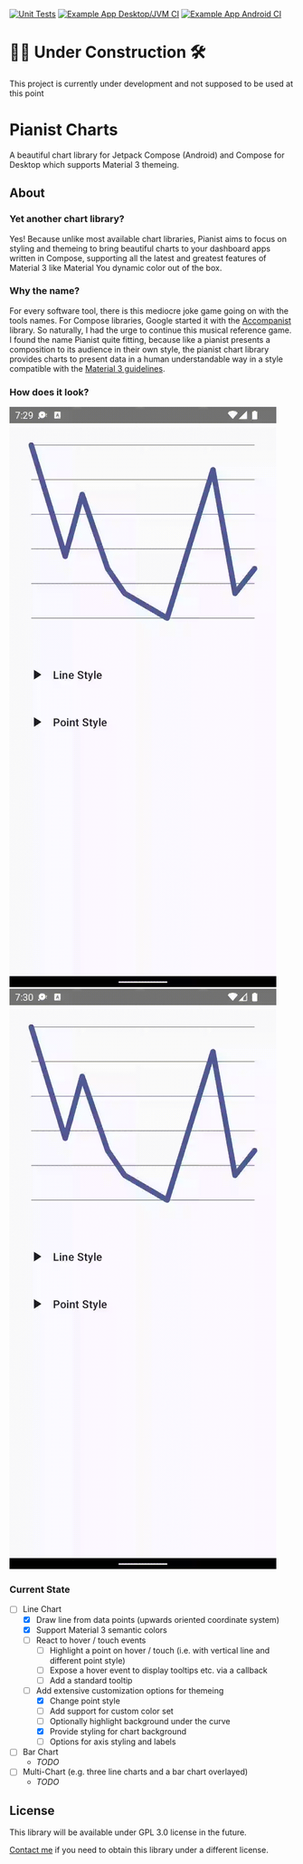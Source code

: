 [![Unit Tests](https://github.com/antoniusnaumann/pianist-charts/actions/workflows/test.yml/badge.svg)](https://github.com/antoniusnaumann/pianist-charts/actions/workflows/test.yml) [![Example App Desktop/JVM CI](https://github.com/antoniusnaumann/pianist-charts/actions/workflows/desktop-jvm.yml/badge.svg)](https://github.com/antoniusnaumann/pianist-charts/actions/workflows/desktop-jvm.yml) [![Example App Android CI](https://github.com/antoniusnaumann/pianist-charts/actions/workflows/android.yml/badge.svg)](https://github.com/antoniusnaumann/pianist-charts/actions/workflows/android.yml)

# 👷🚧 Under Construction 🛠
This project is currently under development and not supposed to be used at this point

# Pianist Charts
A beautiful chart library for Jetpack Compose (Android) and Compose for Desktop which supports Material 3 themeing.

## About
### Yet another chart library?
Yes! Because unlike most available chart libraries, Pianist aims to focus on styling and themeing to bring beautiful charts to your dashboard apps written in Compose, supporting all the latest and greatest features of Material 3 like Material You dynamic color out of the box.

### Why the name?
For every software tool, there is this mediocre joke game going on with the tools names. For Compose libraries, Google started it with the [Accompanist](https://github.com/google/accompanist) library. So naturally, I had the urge to continue this musical reference game. I found the name Pianist quite fitting, because like a pianist presents a composition to its audience in their own style, the pianist chart library provides charts to present data in a human understandable way in a style compatible with the [Material 3 guidelines](https://m3.material.io).

### How does it look?
![](example/pianist-example-1.gif) ![](example/pianist-example-2.gif)

### Current State

- [ ] Line Chart
  - [x] Draw line from data points (upwards oriented coordinate system)
  - [x] Support Material 3 semantic colors
  - [ ] React to hover / touch events   
    - [ ] Highlight a point on hover / touch (i.e. with vertical line and different point style)
    - [ ] Expose a hover event to display tooltips etc. via a callback
    - [ ] Add a standard tooltip
  - [ ] Add extensive customization options for themeing
    - [x] Change point style
    - [ ] Add support for custom color set
    - [ ] Optionally highlight background under the curve
    - [X] Provide styling for chart background
    - [ ] Options for axis styling and labels
- [ ] Bar Chart
  - *TODO*
- [ ] Multi-Chart (e.g. three line charts and a bar chart overlayed)
  - *TODO*
## License
This library will be available under GPL 3.0 license in the future.

[Contact me](mailto:hi@antonius.dev) if you need to obtain this library under a different license.
